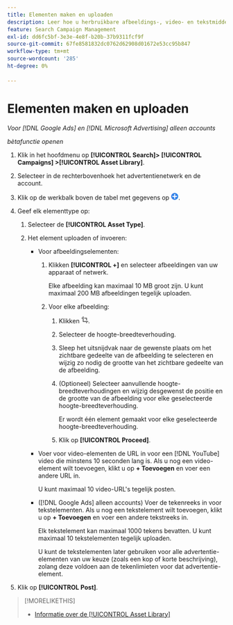 ```yaml
---
title: Elementen maken en uploaden
description: Leer hoe u herbruikbare afbeeldings-, video- en tekstmiddelen maakt en deze uploadt naar uw [!DNL Google Ads] en [!DNL Microsoft Advertising] assetbibliotheken op accountniveau.
feature: Search Campaign Management
exl-id: dd6fc5bf-3e3e-4e8f-b20b-37b9311fcf9f
source-git-commit: 67fe8581832dc0762d62908d01672e53cc95b847
workflow-type: tm+mt
source-wordcount: '285'
ht-degree: 0%

---
```


# Elementen maken en uploaden

*Voor [!DNL Google Ads] en [!DNL Microsoft Advertising] alleen accounts*

*bètafunctie openen*

1. Klik in het hoofdmenu op **[!UICONTROL Search]> [!UICONTROL Campaigns] >[!UICONTROL Asset Library]**.

1. Selecteer in de rechterbovenhoek het advertentienetwerk en de account.

1. Klik op de werkbalk boven de tabel met gegevens op ![Uploaden](/help/search-social-commerce/assets/add.png "Uploaden").

1. Geef elk elementtype op:

   1. Selecteer de **[!UICONTROL Asset Type]**.

   1. Het element uploaden of invoeren:

      * Voor afbeeldingselementen:

         1. Klikken **[!UICONTROL +]** en selecteer afbeeldingen van uw apparaat of netwerk.

            Elke afbeelding kan maximaal 10 MB groot zijn. U kunt maximaal 200 MB afbeeldingen tegelijk uploaden.

         1. Voor elke afbeelding:

            1. Klikken ![Uitsnijden](/help/search-social-commerce/assets/crop.png "Uitsnijden").

            1. Selecteer de hoogte-breedteverhouding.

            1. Sleep het uitsnijdvak naar de gewenste plaats om het zichtbare gedeelte van de afbeelding te selecteren en wijzig zo nodig de grootte van het zichtbare gedeelte van de afbeelding.

            1. (Optioneel) Selecteer aanvullende hoogte-breedteverhoudingen en wijzig desgewenst de positie en de grootte van de afbeelding voor elke geselecteerde hoogte-breedteverhouding.

               Er wordt één element gemaakt voor elke geselecteerde hoogte-breedteverhouding.

            1. Klik op **[!UICONTROL Proceed]**.

      * Voer voor video-elementen de URL in voor een [!DNL YouTube] video die minstens 10 seconden lang is. Als u nog een video-element wilt toevoegen, klikt u op **+ Toevoegen** en voer een andere URL in.

        U kunt maximaal 10 video-URL&#39;s tegelijk posten.

      * ([!DNL Google Ads] alleen accounts) Voer de tekenreeks in voor tekstelementen. Als u nog een tekstelement wilt toevoegen, klikt u op **+ Toevoegen** en voer een andere tekstreeks in.

        Elk tekstelement kan maximaal 1000 tekens bevatten. U kunt maximaal 10 tekstelementen tegelijk uploaden.

        U kunt de tekstelementen later gebruiken voor alle advertentie-elementen van uw keuze (zoals een kop of korte beschrijving), zolang deze voldoen aan de tekenlimieten voor dat advertentie-element.

1. Klik op **[!UICONTROL Post]**.

>[!MORELIKETHIS]
>
>* [Informatie over de [!UICONTROL Asset Library]](asset-library-about.md)
